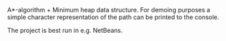 A*-algorithm + Minimum heap data structure. For demoing purposes a simple character representation of the path can be printed to the console. 

The project is best run in e.g. NetBeans.
